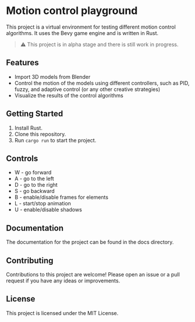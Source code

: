 # Motion control playground

This project is a virtual environment for testing different motion control algorithms. It uses the Bevy game engine and is written in Rust.

> :warning: This project is in alpha stage and there is still work in progress.

## Features
* Import 3D models from Blender
* Control the motion of the models using different controllers, such as PID, fuzzy, and adaptive control (or any other creative strategies)
* Visualize the results of the control algorithms

## Getting Started
1. Install Rust.
2. Clone this repository.
3. Run `cargo run` to start the project.

## Controls
* W - go forward
* A - go to the left
* D - go to the right
* S - go backward
* B - enable/disable frames for elements
* L - start/stop animation
* U - enable/disable shadows

## Documentation
The documentation for the project can be found in the docs directory.

## Contributing
Contributions to this project are welcome! Please open an issue or a pull request if you have any ideas or improvements.

## License
This project is licensed under the MIT License.
